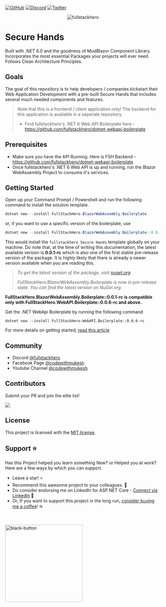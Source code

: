 [![GitHub](https://img.shields.io/github/license/fullstackhero/blazor-wasm-boilerplate?color=2da44e&style=flat-square)](https://github.com/fullstackhero/blazor-wasm-boilerplate/blob/main/LICENSE)
[![Discord](https://img.shields.io/discord/878181478972928011?color=%237289da&label=Discord&logo=discord&logoColor=%237289da&style=flat-square)](https://discord.gg/yQWpShsKrf)
[![Twitter](https://img.shields.io/twitter/follow/codewithmukesh?color=1DA1F2&label=Twitter&logo=Twitter&style=flat-square)](https://twitter.com/codewithmukesh)

<p align="center">
    <img src="https://codewithmukesh.com/wp-content/uploads/2022/02/fullstackhero-blazor-wasm-banner.png" alt="fullstackhero">
</p>

# Secure Hands 
Built with .NET 6.0 and the goodness of MudBlazor Component Library. Incorporates the most essential Packages your projects will ever need. Follows Clean Architecture Principles.

## Goals

The goal of this repository is to help developers / companies kickstart their Web Application Development with a pre-built Secure Hands that includes several much needed components and features.

> Note that this is a frontend / client application only! The backend for this application is available in a seperate repository. 
> - Find fullstackhero's .NET 6 Web API Boilerplate here - https://github.com/fullstackhero/dotnet-webapi-boilerplate

## Prerequisites

- Make sure you have the API Running. Here is FSH Backend - https://github.com/fullstackhero/dotnet-webapi-boilerplate
- Once fullstackhero's .NET 6 Web API is up and running, run the Blazor WebAssembly Project to consume it's services.

## Getting Started

Open up your Command Prompt / Powershell and run the following command to install the solution template.

```powershell
dotnet new --install FullStackHero.BlazorWebAssembly.Boilerplate
```
or, if you want to use a specific version of the boilerplate, use

```powershell
dotnet new --install FullStackHero.BlazorWebAssembly.Boilerplate::0.0.1-rc
```
This would install the `fullstackhero Secure Hands` template globally on your machine. Do note that, at the time of writing this documentation, the latest available version is **0.0.1-rc** which is also one of the first stable pre-release version of the package. It is highly likely that there is already a newer version available when you are reading this.

> *To get the latest version of the package, visit [nuget.org](https://www.nuget.org/packages/FullStackHero.BlazorWebAssembly.Boilerplate/)*
>
> *FullStackHero.BlazorWebAssembly.Boilerplate is now in pre-release state. You can find the latest version on NuGet.org*

**FullStackHero.BlazorWebAssembly.Boilerplate::0.0.1-rc is compatible only with FullStackHero.WebAPI.Boilerplate::0.0.6-rc and above.**

Get the .NET WebApi Boilerplate by running the following command

```
dotnet new --install FullStackHero.WebAPI.Boilerplate::0.0.6-rc
```

For more details on getting started, [read this article](https://fullstackhero.net/blazor-webassembly-boilerplate/general/getting-started/)

## Community

- Discord [@fullstackhero](https://discord.gg/gdgHRt4mMw)
- Facebook Page [@codewithmukesh](https://facebook.com/codewithmukesh)
- Youtube Channel [@codewithmukesh](https://youtube.com/c/codewithmukesh)

## Contributors

Submit your PR and join the elite list!

<a href="https://github.com/fullstackhero/blazor-wasm-boilerplate/graphs/contributors">
  <img src="https://contrib.rocks/image?repo=fullstackhero/blazor-wasm-boilerplate" />
</a>

## License

This project is licensed with the [MIT license](LICENSE).

## Support :star:

Has this Project helped you learn something New? or Helped you at work?
Here are a few ways by which you can support.

-   Leave a star! :star:
-   Recommend this awesome project to your colleagues. 🥇
-   Do consider endorsing me on LinkedIn for ASP.NET Core - [Connect via LinkedIn](https://codewithmukesh.com/linkedin) 🦸
-   Or, If you want to support this project in the long run, [consider buying me a coffee](https://www.buymeacoffee.com/codewithmukesh)! ☕

<br>
    
<a href="https://www.buymeacoffee.com/codewithmukesh"><img width="250" alt="black-button" src="https://user-images.githubusercontent.com/31455818/138557309-27587d91-7b82-4cab-96bb-90f4f4e600f1.png" ></a>
